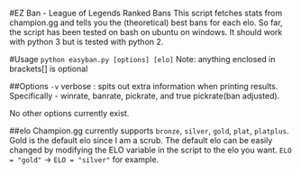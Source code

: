 #EZ Ban - League of Legends Ranked Bans
This script fetches stats from champion.gg and tells you the (theoretical) best bans for each elo.
So far, the script has been tested on bash on ubuntu on windows.
It should work with python 3 but is tested with python 2.

#Usage
`python easyban.py [options] [elo]`
Note: anything enclosed in brackets[] is optional

##Options
`-v`
  verbose : spits out extra information when printing results.
    Specifically - winrate, banrate, pickrate, and true pickrate(ban adjusted).

No other options currently exist.

##elo
Champion.gg currently supports `bronze`, `silver`, `gold`, `plat`, `platplus`.
Gold is the default elo since I am a scrub.
The default elo can be easily changed by modifying the ELO variable in the script to the elo you want.
`ELO = "gold"` -> `ELO = "silver"` for example.
